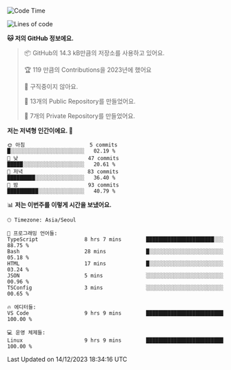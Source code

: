   <!--START_SECTION:waka-->
![Code Time](http://img.shields.io/badge/Code%20Time-297%20hrs%203%20mins-blue)

![Lines of code](https://img.shields.io/badge/%EC%A0%80%EB%8A%94%20%EC%97%AC%ED%83%9C%EA%B9%8C%EC%A7%80%20-154.2%20thousand%20%EC%A4%84%EC%9D%98%20%EC%BD%94%EB%93%9C%EB%A5%BC%20%EC%9E%91%EC%84%B1%ED%96%88%EC%96%B4%EC%9A%94.-blue)

**🐱 저의 GitHub 정보에요.** 

> 📦 GitHub의 14.3 kB만큼의 저장소를 사용하고 있어요. 
 > 
> 🏆 119 만큼의 Contributions을 2023년에 했어요
 > 
> 🚫 구직중이지 않아요.
 > 
> 📜 13개의 Public Repository를 만들었어요. 
 > 
> 🔑 7개의 Private Repository를 만들었어요. 
 > 
**저는 저녁형 인간이에요. 🦉** 

```text
🌞 아침                     5 commits           █░░░░░░░░░░░░░░░░░░░░░░░░   02.19 % 
🌆 낮　                     47 commits          █████░░░░░░░░░░░░░░░░░░░░   20.61 % 
🌃 저녁                     83 commits          █████████░░░░░░░░░░░░░░░░   36.40 % 
🌙 밤　                     93 commits          ██████████░░░░░░░░░░░░░░░   40.79 % 
```


📊 **저는 이번주를 이렇게 시간을 보냈어요.** 

```text
🕑︎ Timezone: Asia/Seoul

💬 프로그래밍 언어들: 
TypeScript               8 hrs 7 mins        ██████████████████████░░░   88.75 % 
Bash                     28 mins             █░░░░░░░░░░░░░░░░░░░░░░░░   05.18 % 
HTML                     17 mins             █░░░░░░░░░░░░░░░░░░░░░░░░   03.24 % 
JSON                     5 mins              ░░░░░░░░░░░░░░░░░░░░░░░░░   00.96 % 
TSConfig                 3 mins              ░░░░░░░░░░░░░░░░░░░░░░░░░   00.65 % 

🔥 에디터들: 
VS Code                  9 hrs 9 mins        █████████████████████████   100.00 % 

💻 운영 체제들: 
Linux                    9 hrs 9 mins        █████████████████████████   100.00 % 
```


 Last Updated on 14/12/2023 18:34:16 UTC
<!--END_SECTION:waka-->
